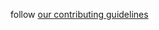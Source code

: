 follow [our contributing guidelines](https://gitlab.com/thrifa/thrifa-general/blob/master/contributing.md)